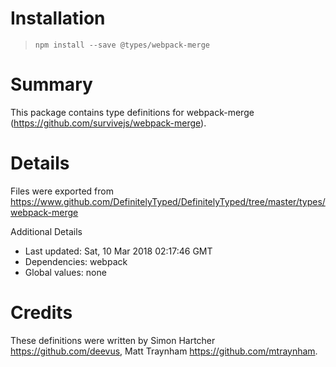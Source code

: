 # Installation
> `npm install --save @types/webpack-merge`

# Summary
This package contains type definitions for webpack-merge (https://github.com/survivejs/webpack-merge).

# Details
Files were exported from https://www.github.com/DefinitelyTyped/DefinitelyTyped/tree/master/types/webpack-merge

Additional Details
 * Last updated: Sat, 10 Mar 2018 02:17:46 GMT
 * Dependencies: webpack
 * Global values: none

# Credits
These definitions were written by Simon Hartcher <https://github.com/deevus>, Matt Traynham <https://github.com/mtraynham>.
